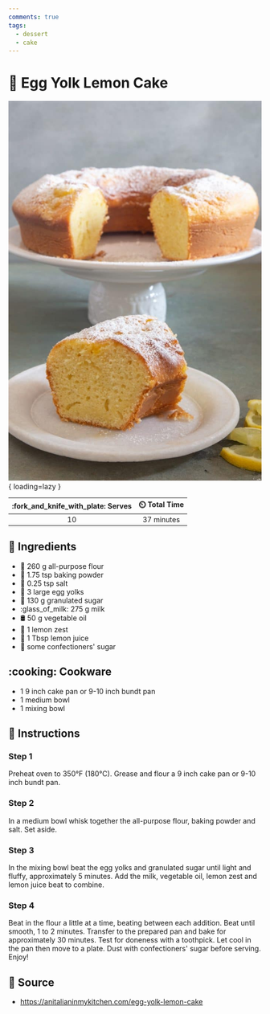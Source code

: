 ```yaml
---
comments: true
tags:
  - dessert
  - cake
---
```

# :egg: Egg Yolk Lemon Cake

![Egg Yolk Lemon Cake](../../assets/images/egg-yolk-lemon-cake.jpg){ loading=lazy }

| :fork_and_knife_with_plate: Serves | :timer_clock: Total Time |
|:----------------------------------:|:-----------------------: |
| 10 | 37 minutes |

## :salt: Ingredients

- :ear_of_rice: 260 g all-purpose flour
- :dash: 1.75 tsp baking powder
- :salt: 0.25 tsp salt
- :egg: 3 large egg yolks
- :candy: 130 g granulated sugar
- :glass_of_milk: 275 g milk
- :oil_drum: 50 g vegetable oil
- :lemon: 1 lemon zest
- :lemon: 1 Tbsp lemon juice
- :candy: some confectioners' sugar

## :cooking: Cookware

- 1 9 inch cake pan or 9-10 inch bundt pan
- 1 medium bowl
- 1 mixing bowl

## :pencil: Instructions

### Step 1

Preheat oven to 350°F (180°C). Grease and flour a 9 inch cake pan or 9-10 inch bundt pan.

### Step 2

In a medium bowl whisk together the all-purpose flour, baking powder and salt. Set aside.

### Step 3

In the mixing bowl beat the egg yolks and granulated sugar until light and fluffy, approximately 5 minutes. Add the
milk, vegetable oil, lemon zest and lemon juice beat to combine.

### Step 4

Beat in the flour a little at a time, beating between each addition. Beat until smooth, 1 to 2 minutes. Transfer to the
prepared pan and bake for approximately 30 minutes. Test for doneness with a toothpick. Let cool in the pan then move to
a plate. Dust with confectioners' sugar before serving. Enjoy!

## :link: Source

- <https://anitalianinmykitchen.com/egg-yolk-lemon-cake>
